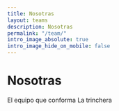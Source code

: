 ```yaml
---
title: Nosotras
layout: teams
description: Nosotras
permalink: "/team/"
intro_image_absolute: true
intro_image_hide_on_mobile: false
---
```


# Nosotras

El equipo que conforma La trinchera
